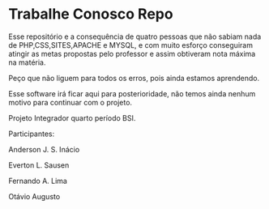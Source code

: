 # Trabalhe Conosco Repo

Esse repositório e a consequência de quatro pessoas que não sabiam nada de PHP,CSS,SITES,APACHE e MYSQL, e com muito esforço conseguiram atingir as metas propostas pelo professor e assim obtiveram nota máxima na matéria.

Peço que não liguem para todos os erros, pois ainda estamos aprendendo.

Esse software irá ficar aqui para posterioridade, não temos ainda nenhum motivo para continuar com o projeto.

Projeto Integrador quarto período BSI.

Participantes:

Anderson J. S. Inácio

Everton L. Sausen

Fernando A. Lima

Otávio Augusto

